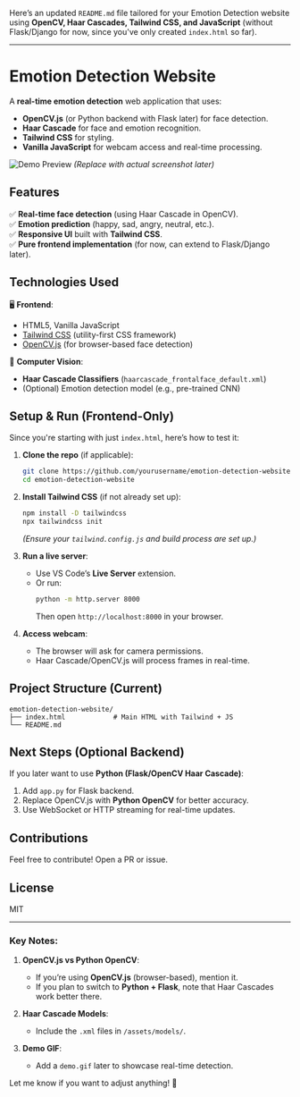 Here’s an updated `README.md` file tailored for your Emotion Detection website using **OpenCV, Haar Cascades, Tailwind CSS, and JavaScript** (without Flask/Django for now, since you've only created `index.html` so far).  

---

# Emotion Detection Website  

A **real-time emotion detection** web application that uses:  
- **OpenCV.js** (or Python backend with Flask later) for face detection.  
- **Haar Cascade** for face and emotion recognition.  
- **Tailwind CSS** for styling.  
- **Vanilla JavaScript** for webcam access and real-time processing.  

![Demo Preview](https://via.placeholder.com/600x400?text=Emotion+Detection+Demo) *(Replace with actual screenshot later)*  

## Features  
✅ **Real-time face detection** (using Haar Cascade in OpenCV).  
✅ **Emotion prediction** (happy, sad, angry, neutral, etc.).  
✅ **Responsive UI** built with **Tailwind CSS**.  
✅ **Pure frontend implementation** (for now, can extend to Flask/Django later).  

## Technologies Used  
🖥 **Frontend**:  
- HTML5, Vanilla JavaScript  
- [Tailwind CSS](https://tailwindcss.com/) (utility-first CSS framework)  
- [OpenCV.js](https://docs.opencv.org/3.4/d5/d10/tutorial_js_root.html) (for browser-based face detection)  

🤖 **Computer Vision**:  
- **Haar Cascade Classifiers** (`haarcascade_frontalface_default.xml`)  
- (Optional) Emotion detection model (e.g., pre-trained CNN)  

## Setup & Run (Frontend-Only)  
Since you're starting with just `index.html`, here’s how to test it:  

1. **Clone the repo** (if applicable):  
   ```bash
   git clone https://github.com/yourusername/emotion-detection-website.git
   cd emotion-detection-website
   ```

2. **Install Tailwind CSS** (if not already set up):  
   ```bash
   npm install -D tailwindcss
   npx tailwindcss init
   ```
   *(Ensure your `tailwind.config.js` and build process are set up.)*  

3. **Run a live server**:  
   - Use VS Code’s **Live Server** extension.  
   - Or run:  
     ```bash
     python -m http.server 8000
     ```
     Then open `http://localhost:8000` in your browser.  

4. **Access webcam**:  
   - The browser will ask for camera permissions.  
   - Haar Cascade/OpenCV.js will process frames in real-time.  

## Project Structure (Current)  
```
emotion-detection-website/
├── index.html            # Main HTML with Tailwind + JS
└── README.md
```

## Next Steps (Optional Backend)  
If you later want to use **Python (Flask/OpenCV Haar Cascade)**:  
1. Add `app.py` for Flask backend.  
2. Replace OpenCV.js with **Python OpenCV** for better accuracy.  
3. Use WebSocket or HTTP streaming for real-time updates.  

## Contributions  
Feel free to contribute! Open a PR or issue.  

## License  
MIT  

---

### Key Notes:  
1. **OpenCV.js vs Python OpenCV**:  
   - If you’re using **OpenCV.js** (browser-based), mention it.  
   - If you plan to switch to **Python + Flask**, note that Haar Cascades work better there.  

2. **Haar Cascade Models**:  
   - Include the `.xml` files in `/assets/models/`.  

3. **Demo GIF**:  
   - Add a `demo.gif` later to showcase real-time detection.  

Let me know if you want to adjust anything! 🚀
